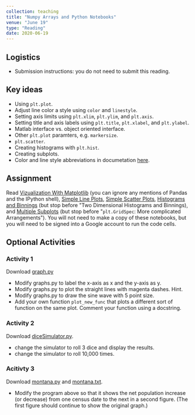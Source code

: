 ```yaml
---
collection: teaching
title: "Numpy Arrays and Python Notebooks"
venue: "June 19"
type: "Reading"
date: 2020-06-19
---
```

## Logistics
* Submission instructions: you do not need to submit this reading.

## Key ideas
* Using `plt.plot`.
* Adjust line color a style using `color` and `linestyle`.
* Setting axis limits using `plt.xlim`, `plt.ylim`, and `plt.axis`.
* Setting title and axis labels using `plt.title`, `plt.xlabel`, and
    `plt.ylabel`.
* Matlab interface vs. object oriented interface.
* Other `plt.plot` paramters, e.g. `markersize`.
* `plt.scatter`.
* Creating histograms with `plt.hist`.
* Creating subplots.
* Color and line style abbreviations in documetation [here](https://matplotlib.org/api/pyplot_api.html#matplotlib.pyplot.plot).

## Assignment
Read [Vizualization With
Matplotlib](https://colab.research.google.com/github/jakevdp/PythonDataScienceHandbook/blob/master/notebooks/04.00-Introduction-To-Matplotlib.ipynb) (you can ignore any mentions of Pandas and the IPython shell),
[Simple Line
Plots](https://colab.research.google.com/github/jakevdp/PythonDataScienceHandbook/blob/master/notebooks/04.01-Simple-Line-Plots.ipynb),
[Simple Scatter
Plots](https://colab.research.google.com/github/jakevdp/PythonDataScienceHandbook/blob/master/notebooks/04.02-Simple-Scatter-Plots.ipynb),
[Histograms and
Binnings](https://colab.research.google.com/github/jakevdp/PythonDataScienceHandbook/blob/master/notebooks/04.05-Histograms-and-Binnings.ipynb) (but stop before "Two Dimensional Histograms and Binnings),
and [Multiple
Subplots](https://colab.research.google.com/github/jakevdp/PythonDataScienceHandbook/blob/master/notebooks/04.08-Multiple-Subplots.ipynb) (but stop before "`plt.GridSpec`: More complicated Arrangements").
You will not need to make a copy of these notebooks, but you will need to be
signed into a Google account to run the code cells.

## Optional Activities
### Activity 1
Download [graph.py](https://lgw2.github.io/teaching/csci127-summer-2019/lectures/graph.py)
* Modify graphs.py to label the x-axis as x and the y-axis as y.
* Modify graphs.py to plot the straight lines with magenta dashes. Hint.
* Modify graphs.py to draw the sine wave with 5 point size.
* Add your own function `plot_new_func` that plots a different sort of function on the
same plot. Comment your function using a docstring.

### Activity 2
Download [diceSimulator.py](https://lgw2.github.io/teaching/csci127-summer-2019/lectures/activities/diceSimulator.py).
* change the simulator to roll 3 dice and display the results.
* change the simulator to roll 10,000 times.

### Acitivty 3
Download [montana.py](https://lgw2.github.io/teaching/csci127-summer-2019/lectures/activities/montana.py)
and
[montana.txt](https://lgw2.github.io/teaching/csci127-summer-2019/lectures/activities/montana.txt).
* Modify the program above so that it shows the net population increase (or decrease) from one census date to the next in a second figure. (The first figure should continue to show the original graph.)
